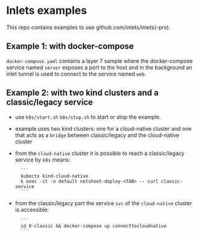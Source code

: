 # Inlets examples

This repo contains examples to use github.com/inlets/inlets(-pro).

## Example 1: with docker-compose

`docker-compose.yaml` contains a layer 7 sample where the docker-compose service named `server` exposes a port to the host and in the background an inlet tunnel is used to connect to the service named `web`.


## Example 2: with two kind clusters and a classic/legacy service

* use `k8s/start.sh` `k8s/stop.sh` to start or stop the example.

* example uses two kind clusters: one for a cloud-native cluster and one that acts as a `bridge` between classic/legacy and the cloud-native cluster

* from the `cloud-native` cluster it is possible to reach a classic/legacy service by `k8s` means:

        ```
        kubectx kind-cloud-native
        k exec -it -n default netshoot-deploy-<TAB> -- curl classic-service
        ```

* from the classic/legacy part the service `svc` of the `cloud-native` cluster is accessible: 

        ```
        cd 0-classic && docker-compose up connecttocloudnative
        ```